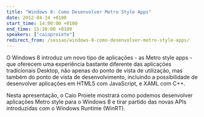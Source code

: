 ```yaml
---
title: "Windows 8: Como Desenvolver Metro Style Apps"
date: 2012-04-14 +0100
start_time: 14:00:00 +0100
end_time: 15:30:00 +0100
speakers: ["caioproiete"]
redirect_from: /sessao/windows-8-como-desenvolver-metro-style-apps/
---
```

O Windows 8 introduz um novo tipo de aplicações - as Metro style apps - que oferecem uma experiência bastante diferente das aplicações tradicionais Desktop, não apenas do ponto de vista de utilização, mas também do ponto de vista de desenvolvimento, incluindo a possibilidade de desenvolver aplicações em HTML5 com JavaScript, e XAML com C++.

Nesta apresentação, o Caio Proiete mostrará como podemos desenvolver aplicações Metro style para o Windows 8 e tirar partido das novas APIs introduzidas com o Windows Runtime (WinRT).

